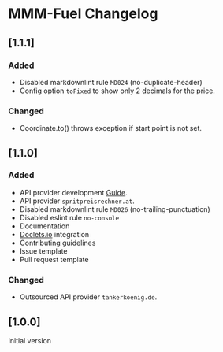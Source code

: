 # MMM-Fuel Changelog

## [1.1.1]

### Added

* Disabled markdownlint rule `MD024` (no-duplicate-header)
* Config option `toFixed` to show only 2 decimals for the price.

### Changed

* Coordinate.to() throws exception if start point is not set.

## [1.1.0]

### Added

* API provider development [Guide](apis).
* API provider `spritpreisrechner.at`.
* Disabled markdownlint rule `MD026` (no-trailing-punctuation)
* Disabled eslint rule `no-console`
* Documentation
* [Doclets.io](https://doclets.io/fewieden/MMM-Fuel/master) integration
* Contributing guidelines
* Issue template
* Pull request template

### Changed

* Outsourced API provider `tankerkoenig.de`.

## [1.0.0]

Initial version
